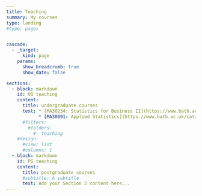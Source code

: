 ```yaml
---
title: Teaching
summary: My courses
type: landing
#type: pages


cascade:
  - _target:
      kind: page
    params:
      show_breadcrumb: true
      show_date: false

sections:
  - block: markdown
    id: UG teaching
    content:
      title: undergraduate courses
      text: * [MA30234: Statistics for Business II](https://www.bath.ac.uk/catalogues/2021-2022/ma/MA30234.html)
            * [MA30091: Applied Statistics](https://www.bath.ac.uk/catalogues/2022-2023/ma/MA30091.html)
      #filters:
        #folders:
          #- teaching
    #design:
      #view: list
      #columns: 1
  - block: markdown
    id: PG teaching
    content:
      title: postgraduate courses
      #subtitle: A subtitle
      text: Add your Section 2 content here...
---
```


